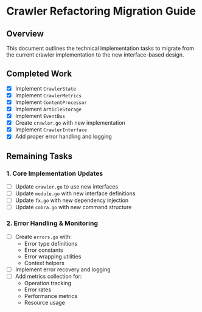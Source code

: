 # Crawler Refactoring Migration Guide

## Overview
This document outlines the technical implementation tasks to migrate from the current crawler implementation to the new interface-based design.

## Completed Work
- [x] Implement `CrawlerState`
- [x] Implement `CrawlerMetrics`
- [x] Implement `ContentProcessor`
- [x] Implement `ArticleStorage`
- [x] Implement `EventBus`
- [x] Create `crawler.go` with new implementation
- [x] Implement `CrawlerInterface`
- [x] Add proper error handling and logging

## Remaining Tasks

### 1. Core Implementation Updates
- [ ] Update `crawler.go` to use new interfaces
- [ ] Update `module.go` with new interface definitions
- [ ] Update `fx.go` with new dependency injection
- [ ] Update `cobra.go` with new command structure

### 2. Error Handling & Monitoring
- [ ] Create `errors.go` with:
  - Error type definitions
  - Error constants
  - Error wrapping utilities
  - Context helpers
- [ ] Implement error recovery and logging
- [ ] Add metrics collection for:
  - Operation tracking
  - Error rates
  - Performance metrics
  - Resource usage 